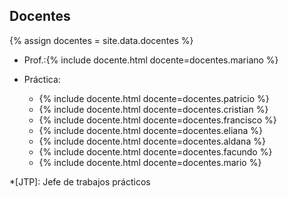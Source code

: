 ## Docentes

{% assign docentes = site.data.docentes %}

  - Prof.:{% include docente.html docente=docentes.mariano %}

  - Práctica:
    - {% include docente.html docente=docentes.patricio %}
    - {% include docente.html docente=docentes.cristian %}
    - {% include docente.html docente=docentes.francisco %}
    - {% include docente.html docente=docentes.eliana %}
    - {% include docente.html docente=docentes.aldana %}
    - {% include docente.html docente=docentes.facundo %}
    - {% include docente.html docente=docentes.mario %}

*[JTP]: Jefe de trabajos prácticos
